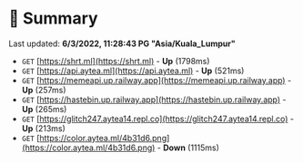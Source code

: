 # 📖 Summary
Last updated: **6/3/2022, 11:28:43 PG "Asia/Kuala_Lumpur"**

- `GET` [https://shrt.ml](https://shrt.ml) - **Up** (1798ms)
- `GET` [https://api.aytea.ml](https://api.aytea.ml) - **Up** (521ms)
- `GET` [https://memeapi.up.railway.app](https://memeapi.up.railway.app) - **Up** (257ms)
- `GET` [https://hastebin.up.railway.app](https://hastebin.up.railway.app) - **Up** (265ms)
- `GET` [https://glitch247.aytea14.repl.co](https://glitch247.aytea14.repl.co) - **Up** (213ms)
- `GET` [https://color.aytea.ml/4b31d6.png](https://color.aytea.ml/4b31d6.png) - **Down** (1115ms)
